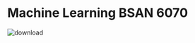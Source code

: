 # Machine Learning BSAN 6070


![download](https://user-images.githubusercontent.com/99063922/156297782-d7f837c5-706e-4451-adfb-4da600cc5af0.jpg)


